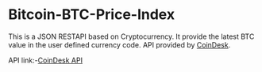 # Bitcoin-BTC-Price-Index
This is a JSON RESTAPI based on Cryptocurrency. It provide the latest BTC value in the user defined currency code. API provided by [CoinDesk](https://www.coindesk.com).

API link:-[CoinDesk API](https://www.coindesk.com/api)

